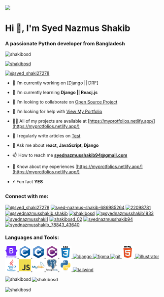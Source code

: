 <img src="https://github.com/Shakibosd/Shakibosd/blob/main/banner_img.png">
<h1 align="left">Hi 👋, I'm Syed Nazmus Shakib</h1>
<h3 align="left">A passionate Python developer from Bangladesh</h3>

<p align="left"> <img src="https://komarev.com/ghpvc/?username=shakibosd&label=Profile%20views&color=0e75b6&style=flat" alt="shakibosd" /> </p>

<p align="left"> <a href="https://github.com/ryo-ma/github-profile-trophy"><img src="https://github-profile-trophy.vercel.app/?username=shakibosd" alt="shakibosd" /></a> </p>

<p align="left"> <a href="https://twitter.com/@syed_shaki27278" target="blank"><img src="https://img.shields.io/twitter/follow/@syed_shaki27278?logo=twitter&style=for-the-badge" alt="@syed_shaki27278" /></a> </p>

- 🔭 I’m currently working on [Django || DRF]

- 🌱 I’m currently learning **Django || Reacj.js**

- 👯 I’m looking to collaborate on [Open Source Project](https://ride-sharing-back-end.vercel.app/)

- 🤝 I’m looking for help with [View My Portfolio](https://myprotfolios.netlify.app/)

- 👨‍💻 All of my projects are available at [https://myprotfolios.netlify.app/](https://myprotfolios.netlify.app/)

- 📝 I regularly write articles on [Test](Test)

- 💬 Ask me about **react, JavaScript, Django**

- 📫 How to reach me **syednazmusshakib94@gmail.com**

- 📄 Know about my experiences [https://myprotfolios.netlify.app/](https://myprotfolios.netlify.app/)

- ⚡ Fun fact **YES**

<h3 align="left">Connect with me:</h3>
<p align="left">
<a href="https://twitter.com/@syed_shaki27278" target="blank"><img align="center" src="https://raw.githubusercontent.com/rahuldkjain/github-profile-readme-generator/master/src/images/icons/Social/twitter.svg" alt="@syed_shaki27278" height="30" width="40" /></a>
<a href="https://linkedin.com/in/syed-nazmus-shakib-686985264" target="blank"><img align="center" src="https://raw.githubusercontent.com/rahuldkjain/github-profile-readme-generator/master/src/images/icons/Social/linked-in-alt.svg" alt="syed-nazmus-shakib-686985264" height="30" width="40" /></a>
<a href="https://stackoverflow.com/users/22098781" target="blank"><img align="center" src="https://raw.githubusercontent.com/rahuldkjain/github-profile-readme-generator/master/src/images/icons/Social/stack-overflow.svg" alt="22098781" height="30" width="40" /></a>
<a href="https://fb.com/@syednazmusshakib.shakib" target="blank"><img align="center" src="https://raw.githubusercontent.com/rahuldkjain/github-profile-readme-generator/master/src/images/icons/Social/facebook.svg" alt="@syednazmusshakib.shakib" height="30" width="40" /></a>
<a href="https://instagram.com/shakibosd" target="blank"><img align="center" src="https://raw.githubusercontent.com/rahuldkjain/github-profile-readme-generator/master/src/images/icons/Social/instagram.svg" alt="shakibosd" height="30" width="40" /></a>
<a href="https://www.youtube.com/c/@syednazmusshakib1833" target="blank"><img align="center" src="https://raw.githubusercontent.com/rahuldkjain/github-profile-readme-generator/master/src/images/icons/Social/youtube.svg" alt="@syednazmusshakib1833" height="30" width="40" /></a>
<a href="https://www.hackerrank.com/syednazmusshaki1" target="blank"><img align="center" src="https://raw.githubusercontent.com/rahuldkjain/github-profile-readme-generator/master/src/images/icons/Social/hackerrank.svg" alt="syednazmusshaki1" height="30" width="40" /></a>
<a href="https://codeforces.com/profile/shakibosd_02" target="blank"><img align="center" src="https://raw.githubusercontent.com/rahuldkjain/github-profile-readme-generator/master/src/images/icons/Social/codeforces.svg" alt="shakibosd_02" height="30" width="40" /></a>
<a href="https://www.leetcode.com/syednazmusshakib94" target="blank"><img align="center" src="https://raw.githubusercontent.com/rahuldkjain/github-profile-readme-generator/master/src/images/icons/Social/leet-code.svg" alt="syednazmusshakib94" height="30" width="40" /></a>
<a href="https://discord.gg/syednazmusshakib_78843_43640" target="blank"><img align="center" src="https://raw.githubusercontent.com/rahuldkjain/github-profile-readme-generator/master/src/images/icons/Social/discord.svg" alt="syednazmusshakib_78843_43640" height="30" width="40" /></a>
</p>

<h3 align="left">Languages and Tools:</h3>
<p align="left"> <a href="https://getbootstrap.com" target="_blank" rel="noreferrer"> <img src="https://raw.githubusercontent.com/devicons/devicon/master/icons/bootstrap/bootstrap-plain-wordmark.svg" alt="bootstrap" width="40" height="40"/> </a> <a href="https://www.cprogramming.com/" target="_blank" rel="noreferrer"> <img src="https://raw.githubusercontent.com/devicons/devicon/master/icons/c/c-original.svg" alt="c" width="40" height="40"/> </a> <a href="https://www.w3schools.com/cpp/" target="_blank" rel="noreferrer"> <img src="https://raw.githubusercontent.com/devicons/devicon/master/icons/cplusplus/cplusplus-original.svg" alt="cplusplus" width="40" height="40"/> </a> <a href="https://www.w3schools.com/cs/" target="_blank" rel="noreferrer"> <img src="https://raw.githubusercontent.com/devicons/devicon/master/icons/csharp/csharp-original.svg" alt="csharp" width="40" height="40"/> </a> <a href="https://www.w3schools.com/css/" target="_blank" rel="noreferrer"> <img src="https://raw.githubusercontent.com/devicons/devicon/master/icons/css3/css3-original-wordmark.svg" alt="css3" width="40" height="40"/> </a> <a href="https://www.djangoproject.com/" target="_blank" rel="noreferrer"> <img src="https://cdn.worldvectorlogo.com/logos/django.svg" alt="django" width="40" height="40"/> </a> <a href="https://www.figma.com/" target="_blank" rel="noreferrer"> <img src="https://www.vectorlogo.zone/logos/figma/figma-icon.svg" alt="figma" width="40" height="40"/> </a> <a href="https://git-scm.com/" target="_blank" rel="noreferrer"> <img src="https://www.vectorlogo.zone/logos/git-scm/git-scm-icon.svg" alt="git" width="40" height="40"/> </a> <a href="https://www.w3.org/html/" target="_blank" rel="noreferrer"> <img src="https://raw.githubusercontent.com/devicons/devicon/master/icons/html5/html5-original-wordmark.svg" alt="html5" width="40" height="40"/> </a> <a href="https://www.adobe.com/in/products/illustrator.html" target="_blank" rel="noreferrer"> <img src="https://www.vectorlogo.zone/logos/adobe_illustrator/adobe_illustrator-icon.svg" alt="illustrator" width="40" height="40"/> </a> <a href="https://www.java.com" target="_blank" rel="noreferrer"> <img src="https://raw.githubusercontent.com/devicons/devicon/master/icons/java/java-original.svg" alt="java" width="40" height="40"/> </a> <a href="https://developer.mozilla.org/en-US/docs/Web/JavaScript" target="_blank" rel="noreferrer"> <img src="https://raw.githubusercontent.com/devicons/devicon/master/icons/javascript/javascript-original.svg" alt="javascript" width="40" height="40"/> </a> <a href="https://www.mysql.com/" target="_blank" rel="noreferrer"> <img src="https://raw.githubusercontent.com/devicons/devicon/master/icons/mysql/mysql-original-wordmark.svg" alt="mysql" width="40" height="40"/> </a> <a href="https://www.postgresql.org" target="_blank" rel="noreferrer"> <img src="https://raw.githubusercontent.com/devicons/devicon/master/icons/postgresql/postgresql-original-wordmark.svg" alt="postgresql" width="40" height="40"/> </a> <a href="https://www.python.org" target="_blank" rel="noreferrer"> <img src="https://raw.githubusercontent.com/devicons/devicon/master/icons/python/python-original.svg" alt="python" width="40" height="40"/> </a> <a href="https://tailwindcss.com/" target="_blank" rel="noreferrer"> <img src="https://www.vectorlogo.zone/logos/tailwindcss/tailwindcss-icon.svg" alt="tailwind" width="40" height="40"/> </a> </p>

<p><img align="left" src="https://github-readme-stats.vercel.app/api/top-langs?username=shakibosd&show_icons=true&locale=en&layout=compact" alt="shakibosd" /></p>

<p>&nbsp;<img align="center" src="https://github-readme-stats.vercel.app/api?username=shakibosd&show_icons=true&locale=en" alt="shakibosd" /></p>

<p><img align="center" src="https://github-readme-streak-stats.herokuapp.com/?user=shakibosd&" alt="shakibosd" /></p>
